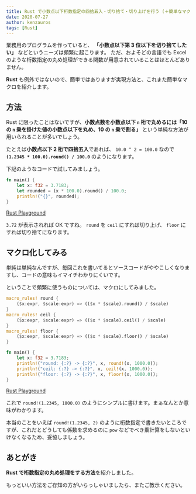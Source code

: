 ```yaml
---
title: Rust で小数点以下桁数指定の四捨五入・切り捨て・切り上げを行う (＋簡単なマクロ)
date: 2020-07-27
author: kenzauros
tags: [Rust]
---
```


業務用のプログラムを作っていると、 **「小数点以下第 3 位以下を切り捨てしたい」** などというニーズは頻繁に起こります。
ただ、およそどの言語でも Excel のような桁数指定の丸め処理ができる関数が用意されていることはほとんどありません。

**Rust** も例外ではないので、簡単ではありますが実現方法と、これまた簡単なマクロを紹介します。

## 方法

Rust に限ったことはないですが、**小数点数を小数点以下 `n` 桁で丸めるには「10 の `n` 乗を掛けた値の小数点以下を丸め、10 の `n` 乗で割る」** という単純な方法が用いられることが多いでしょう。

たとえば**小数点以下 2 桁で四捨五入**であれば、 `10.0 ^ 2 = 100.0` なので **`(1.2345 * 100.0).round() / 100.0`** のようになります。

下記のようなコードで試してみましょう。

```rust
fn main() {
    let x: f32 = 3.7183;
    let rounded = (x * 100.0).round() / 100.0;
    println!("{}", rounded);
}
```

[Rust Playground](https://play.rust-lang.org/?version=stable&mode=debug&edition=2018&gist=dafaeef0233d4424fdaf3626595e40f2)

`3.72` が表示されれば OK ですね。 `round` を `ceil` にすれば切り上げ、 `floor` にすれば切り捨てになります。

## マクロ化してみる

単純は単純なんですが、毎回これを書いてるとソースコードがややこしくなりますし、コードの意味もイマイチわかりにくいです。

ということで頻繁に使うものについては、マクロにしてみました。

```rust
macro_rules! round {
    ($x:expr, $scale:expr) => (($x * $scale).round() / $scale)
}
macro_rules! ceil {
    ($x:expr, $scale:expr) => (($x * $scale).ceil() / $scale)
}
macro_rules! floor {
    ($x:expr, $scale:expr) => (($x * $scale).floor() / $scale)
}

fn main() {
    let x: f32 = 3.7183;
    println!("round: {:?} -> {:?}", x, round!(x, 1000.0));
    println!("ceil: {:?} -> {:?}", x, ceil!(x, 1000.0));
    println!("floor: {:?} -> {:?}", x, floor!(x, 1000.0));
}
```

[Rust Playground](https://play.rust-lang.org/?version=stable&mode=debug&edition=2018&gist=34e0e3608accdca4072163d2b4063d89)

これで `round!(1.2345, 1000.0)` のようにシンプルに書けます。まぁなんとか意味がわかります。

本当のことをいえば `round!(1.2345, 2)` のように桁数指定で書きたいところですが、これだとどうしても係数を求めるのに `pow` などでべき乗計算をしないといけなくなるため、妥協しましょう。

## あとがき

**Rust で桁数指定の丸め処理をする方法**を紹介しました。

もっといい方法をご存知の方がいらっしゃいましたら、またご教示ください。
